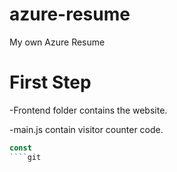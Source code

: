 # azure-resume
My own Azure Resume

# First Step
-Frontend folder contains the website.

-main.js contain visitor counter code.

````js
const
````git